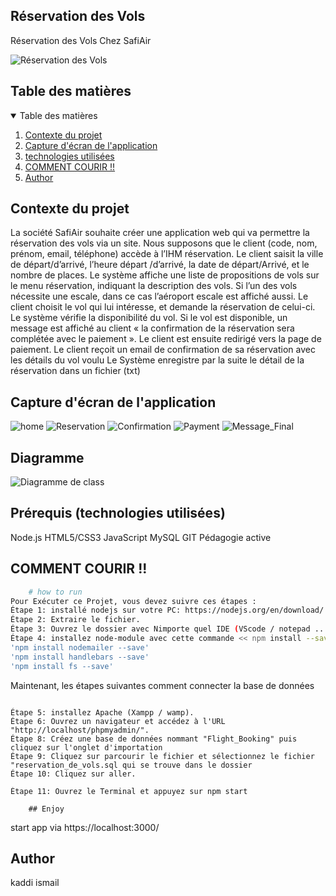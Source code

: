 ## Réservation des Vols

Réservation des Vols Chez SafiAir

![Réservation des Vols](https://economictimes.indiatimes.com/thumb/msid-75181333,width-1600,height-900,resizemode-4/industry/transportation/airlines-/-aviation/those-who-booked-flight-tickets-during-mar-25-apr-14-for-travel-till-may-3-can-get-refunds-govt.jpg)

## Table des matières

<!-- TABLE OF CONTENTS -->
<details open="open">
  <summary>Table des matières</summary>
  <ol>
    <li>
      <a href="#Contexte-du-projet">Contexte du projet</a>
    </li>
    <li><a href="#Capture-d'écran-de-l'application">Capture d'écran de l'application</a></li>
    <li><a href="#technologies-utilisées">technologies utilisées</a></li>
    <li><a href="#COMMENT-COURIR">COMMENT COURIR !!</a></li>
    <li><a href="#Author">Author</a></li>
  </ol>
</details>

## Contexte du projet

La société SafiAir souhaite créer une application web qui va permettre la réservation des vols via un site. Nous supposons que le client (code, nom, prénom, email, téléphone) accède à l’IHM réservation. Le client saisit la ville de départ/d’arrivé, l’heure départ /d’arrivé, la date de départ/Arrivé, et le nombre de places. Le système affiche une liste de propositions de vols sur le menu réservation, indiquant la description des vols. Si l’un des vols nécessite une escale, dans ce cas l’aéroport escale est affiché aussi. Le client choisit le vol qui lui intéresse, et demande la réservation de celui-ci. Le système vérifie la disponibilité du vol. Si le vol est disponible, un message est affiché au client « la confirmation de la réservation sera complétée avec le paiement ». Le client est ensuite redirigé vers la page de paiement. Le client reçoit un email de confirmation de sa réservation avec les détails du vol voulu Le Système enregistre par la suite le détail de la réservation dans un fichier (txt)

## Capture d'écran de l'application

![home](https://github.com/oubouhiam/Application-web-pour-Reservation-des-Vols-NodeJs/blob/master/ScreenShot/Home%20page.png)
![Reservation](https://github.com/oubouhiam/Application-web-pour-Reservation-des-Vols-NodeJs/blob/master/ScreenShot/Reservation.png)
![Confirmation](https://github.com/oubouhiam/Application-web-pour-Reservation-des-Vols-NodeJs/blob/master/ScreenShot/Confirmation.jpg)
![Payment](https://github.com/oubouhiam/Application-web-pour-Reservation-des-Vols-NodeJs/blob/master/ScreenShot/Payement.png)
![Message_Final](https://github.com/oubouhiam/Application-web-pour-Reservation-des-Vols-NodeJs/blob/master/ScreenShot/enjoy.png)


## Diagramme

![Diagramme de class](https://github.com/oubouhiam/Application-web-pour-Reservation-des-Vols-NodeJs/blob/master/Diagramme%20de%20classe/Diagramme%20de%20classe.png)


## Prérequis (technologies utilisées)

Node.js
HTML5/CSS3
JavaScript
MySQL
GIT
Pédagogie active


## COMMENT COURIR !!

```bash
    # how to run
Pour Exécuter ce Projet, vous devez suivre ces étapes :
Étape 1: installé nodejs sur votre PC: https://nodejs.org/en/download/ .
Étape 2: Extraire le fichier.
Étape 3: Ouvrez le dossier avec Nimporte quel IDE (VScode / notepad .....)
Étape 4: installez node-module avec cette commande << npm install --save >>.
'npm install nodemailer --save'
'npm install handlebars --save'
'npm install fs --save'
```

Maintenant, les étapes suivantes comment connecter la base de données

```

Étape 5: installez Apache (Xampp / wamp).
Étape 6: Ouvrez un navigateur et accédez à l'URL "http://localhost/phpmyadmin/".
Étape 8: Créez une base de données nommant "Flight_Booking" puis cliquez sur l'onglet d'importation
Étape 9: Cliquez sur parcourir le fichier et sélectionnez le fichier "reservation_de_vols.sql qui se trouve dans le dossier
Étape 10: Cliquez sur aller.

```

```
Étape 11: Ouvrez le Terminal et appuyez sur npm start

    ## Enjoy

```

start app via https://localhost:3000/

## Author

kaddi ismail
